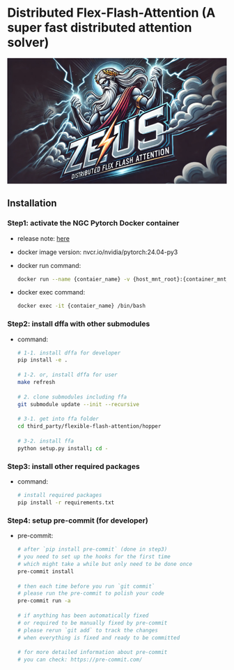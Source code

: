 # Distributed Flex-Flash-Attention (A super fast distributed attention solver)

<div align="center">
  <img src="./assets/dffa_logo.png" alt="Logo" width="1000">
</div>


## Installation

### Step1: activate the NGC Pytorch Docker container

* release note: [here](https://docs.nvidia.com/deeplearning/frameworks/pytorch-release-notes/rel-24-04.html#rel-24-04)
* docker image version: nvcr.io/nvidia/pytorch:24.04-py3
* docker run command:

    ```bash
    docker run --name {contaier_name} -v {host_mnt_root}:{container_mnt_root} -it -d --privileged --gpus all --network host --ipc host --ulimit memlock=-1 --ulimit stack=67108864 nvcr.io/nvidia/pytorch:24.04-py3 /bin/bash
    ```

* docker exec command:

    ```bash
    docker exec -it {contaier_name} /bin/bash
    ```


### Step2: install dffa with other submodules

* command:

    ```bash
    # 1-1. install dffa for developer
    pip install -e .

    # 1-2. or, install dffa for user
    make refresh

    # 2. clone submodules including ffa
    git submodule update --init --recursive

    # 3-1. get into ffa folder
    cd third_party/flexible-flash-attention/hopper

    # 3-2. install ffa
    python setup.py install; cd -
    ```

### Step3: install other required packages

* command:

    ```bash
    # install required packages
    pip install -r requirements.txt
    ```

### Step4: setup pre-commit (for developer)

* pre-commit:
    ```bash
    # after `pip install pre-commit` (done in step3)
    # you need to set up the hooks for the first time
    # which might take a while but only need to be done once
    pre-commit install

    # then each time before you run `git commit`
    # please run the pre-commit to polish your code
    pre-commit run -a

    # if anything has been automatically fixed
    # or required to be manually fixed by pre-commit
    # please rerun `git add` to track the changes
    # when everything is fixed and ready to be committed

    # for more detailed information about pre-commit
    # you can check: https://pre-commit.com/
    ```
